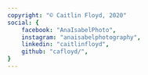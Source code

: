 ```yaml
---
copyright: "© Caitlin Floyd, 2020"
social: {
    facebook: "AnaIsabelPhoto",
    instagram: "anaisabelphotography",
    linkedin: "caitlinfloyd",
    github: "cafloyd/", 
}
---
```

